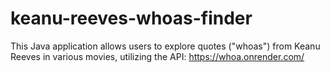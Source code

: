 # keanu-reeves-whoas-finder
This Java application allows users to explore quotes ("whoas") from Keanu Reeves in various movies, utilizing the API: https://whoa.onrender.com/
